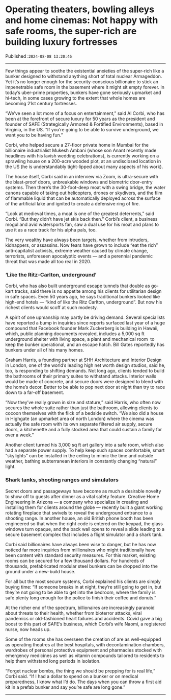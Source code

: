 # Operating theaters, bowling alleys and home cinemas: Not happy with safe rooms, the super-rich are building luxury fortresses

Published :`2024-08-08 13:20:46`

---

Few things appear to soothe the existential anxieties of the super-rich like a bunker designed to withstand anything short of total nuclear Armageddon. Yet it’s no longer enough for the security-conscious billionaire to stick an impenetrable safe room in the basement where it might sit empty forever. In today’s uber-prime properties, bunkers have gone seriously upmarket and hi-tech, in some cases growing to the extent that whole homes are becoming 21st century fortresses.

“We’ve seen a lot more of a focus on entertainment,” said Al Corbi, who has been at the forefront of secure luxury for 50 years as the president and founder of SAFE (Strategically Armored & Fortified Environments), based in Virginia, in the US. “If you’re going to be able to survive underground, we want you to be having fun.”

Corbi, who helped secure a 27-floor private home in Mumbai for the billionaire industrialist Mukesh Ambani (whose son Anant recently made headlines with his lavish wedding celebrations), is currently working on a sprawling house on a 200-acre wooded plot, at an undisclosed location in the US (he is understandably tight-lipped about many aspects of his work).

The house itself, Corbi said in an interview via Zoom, is ultra-secure with the blast-proof doors, unbreakable windows and biometric door-entry systems. Then there’s the 30-foot-deep moat with a swing bridge, the water canons capable of taking out helicopters, drones or skydivers, and the film of flammable liquid that can be automatically deployed across the surface of the artificial lake and ignited to create a defensive ring of fire.

“Look at medieval times, a moat is one of the greatest deterrents,” said Corbi. “But they didn’t have jet skis back then.” Corbi’s client, a business mogul and avid watersports fan, saw a dual use for his moat and plans to use it as a race track for his alpha pals, too.

The very wealthy have always been targets, whether from intruders, kidnappers, or assassins. Now fears have grown to include “eat the rich” anti-capitalist activists, extreme weather caused by climate change, terrorists, unforeseen apocalyptic events — and a perennial pandemic threat that was made all too real in 2020.

### ‘Like the Ritz-Carlton, underground’

Corbi, who has also built underground escape tunnels that double as go-kart tracks, said there is no appetite among his clients for utilitarian design in safe spaces. Even 50 years ago, he says traditional bunkers looked like high-end hotels — “kind of like the Ritz Carlton, underground”. But now his richest clients would scoff at such modesty.

A spirit of one upmanship may partly be driving demand. Several specialists have reported a bump in inquiries since reports surfaced last year of a huge compound that Facebook founder Mark Zuckerberg is building in Hawaii, which, public planning documents revealed, includes a 5,000 sq ft underground shelter with living space, a plant and mechanical room  to keep the bunker operational, and an escape hatch. Bill Gates reportedly has bunkers under all of his many homes.

Graham Harris, a founding partner at SHH Architecture and Interior Design in London, one of the world’s leading high net worth design studios, said he, too, is responding to shifting demands. Not long ago, clients tended to build the bathrooms of their primary suites to withstand attacks. Interior walls would be made of concrete, and secure doors were designed to blend with the home’s decor. Better to be able to pop next door at night than try to race down to a far-off basement.

“Now they’ve really grown in size and stature,” said Harris, who often now secures the whole suite rather than just the bathroom, allowing clients to cocoon themselves with the flick of a bedside switch. “We also did a house in Highgate (an upmarket area of north London) where the cinema was actually the safe room with its own separate filtered air supply, secure doors, a kitchenette and a fully stocked area that could sustain a family for over a week.”

Another client turned his 3,000 sq ft art gallery into a safe room, which also had a separate power supply. To help keep such spaces comfortable, smart “skylights” can be installed in the ceiling to mimic the time and outside weather, bathing subterranean interiors in constantly changing “natural” light.

### Shark tanks, shooting ranges and simulators

Secret doors and passageways have become as much a desirable novelty to show off to guests after dinner as a vital safety feature. Creative Home Engineering in Arizona — a company who specialize in creating and installing them for clients around the globe  — recently built a giant working rotating fireplace that swivels to reveal the underground entrance to a shooting range. In another house, an old British phone booth has been engineered so that when the right code is entered on the keypad, the glass windows turn opaque, and the back wall opens to reveal a slide leading to a secure basement complex that includes a flight simulator and a shark tank.

Corbi said billionaires have always been wise to danger, but he has now noticed far more inquiries from millionaires who might traditionally have been content with standard security measures. For this market, existing rooms can be secured for a few thousand dollars. For hundreds of thousands, prefabricated modular steel bunkers can be dropped into the ground under a new-build house.

For all but the most secure systems, Corbi explained his clients are simply buying time: “If someone breaks in at night, they’re still going to get in, but they’re not going to be able to get into the bedroom, where the family is safe plenty long enough for the police to finish their coffee and donuts.”

At the richer end of the spectrum, billionaires are increasingly paranoid about threats to their health, whether from bioterror attacks, viral pandemics or old-fashioned heart failures and accidents. Covid gave a big boost to this part of SAFE’s business, which Corbi’s wife Naomi, a registered nurse, now heads up.

Some of the rooms she has overseen the creation of are as well-equipped as operating theatres at the best hospitals, with decontamination chambers, wardrobes of personal protective equipment and pharmacies stocked with emergency medicines as well as vitamin compounds tailored to residents to help them withstand long periods in isolation.

“Forget nuclear bombs, the thing we should be prepping for is real life,” Corbi said. “If I had a dollar to spend on a bunker or on medical preparedness, I know what I’d do. The days when you can throw a first aid kit in a prefab bunker and say you’re safe are long gone.”

---

